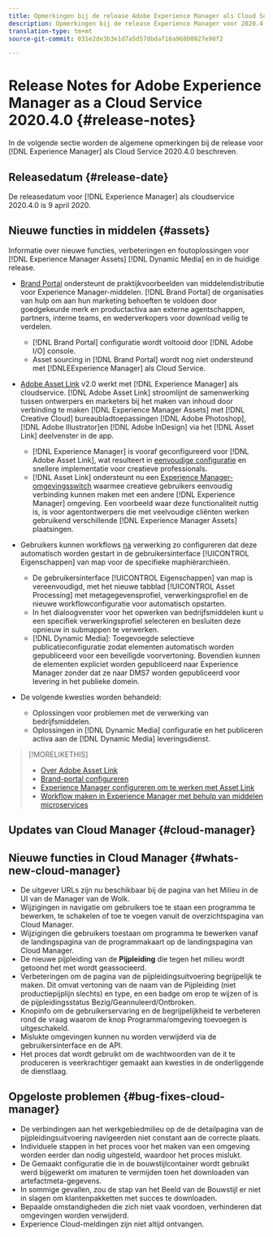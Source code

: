 ```yaml
---
title: Opmerkingen bij de release Adobe Experience Manager als Cloud Service voor 2020.4.0
description: Opmerkingen bij de release Experience Manager voor 2020.4.0
translation-type: tm+mt
source-git-commit: 031e2de3b3e1d7a5d57dbdaf16a96800927e98f2

---
```



# Release Notes for Adobe Experience Manager as a Cloud Service 2020.4.0 {#release-notes}

In de volgende sectie worden de algemene opmerkingen bij de release voor [!DNL Experience Manager] als Cloud Service 2020.4.0 beschreven.

## Releasedatum {#release-date}

De releasedatum voor [!DNL Experience Manager] als cloudservice 2020.4.0 is 9 april 2020.

## Nieuwe functies in middelen {#assets}

Informatie over nieuwe functies, verbeteringen en foutoplossingen voor [!DNL Experience Manager Assets] [!DNL Dynamic Media] en in de huidige release.

* [Brand Portal](https://docs.adobe.com/content/help/en/experience-manager-brand-portal/using/home.html) ondersteunt de praktijkvoorbeelden van middelendistributie voor Experience Manager-middelen. [!DNL Brand Portal] de organisaties van hulp om aan hun marketing behoeften te voldoen door goedgekeurde merk en productactiva aan externe agentschappen, partners, interne teams, en wederverkopers voor download veilig te verdelen.
   * [!DNL Brand Portal] configuratie wordt voltooid door [!DNL Adobe I/O] console.
   * Asset sourcing in [!DNL Brand Portal] wordt nog niet ondersteund met [!DNLEExperience Manager] als Cloud Service.

* [Adobe Asset Link](https://helpx.adobe.com/enterprise/using/adobe-asset-link.html) v2.0 werkt met [!DNL Experience Manager] als cloudservice. [!DNL Adobe Asset Link] stroomlijnt de samenwerking tussen ontwerpers en marketers bij het maken van inhoud door verbinding te maken [!DNL Experience Manager Assets] met [!DNL Creative Cloud] bureaubladtoepassingen [!DNL Adobe Photoshop], [!DNL Adobe Illustrator]en [!DNL Adobe InDesign] via het [!DNL Asset Link] deelvenster in de app.
   * [!DNL Experience Manager] is vooraf geconfigureerd voor [!DNL Adobe Asset Link], wat resulteert in [eenvoudige configuratie](https://helpx.adobe.com/enterprise/using/configure-aem-assets-for-asset-link.html) en snellere implementatie voor creatieve professionals.
   * [!DNL Asset Link] ondersteunt nu een [Experience Manager-omgevingsswitch](https://helpx.adobe.com/enterprise/using/manage-assets-using-adobe-asset-link.html#UseAdobeAssetLink) waarmee creatieve gebruikers eenvoudig verbinding kunnen maken met een andere [!DNL Experience Manager] omgeving. Een voorbeeld waar deze functionaliteit nuttig is, is voor agentontwerpers die met veelvoudige cliënten werken gebruikend verschillende [!DNL Experience Manager Assets] plaatsingen.

* Gebruikers kunnen workflows [na](/help/assets/asset-microservices-configure-and-use.md#post-processing-workflows) verwerking zo configureren dat deze automatisch worden gestart in de gebruikersinterface [!UICONTROL Eigenschappen] van map voor de specifieke maphiërarchieën.
   * De gebruikersinterface [!UICONTROL Eigenschappen] van map is vereenvoudigd, met het nieuwe tabblad [!UICONTROL Asset Processing] met metagegevensprofiel, verwerkingsprofiel en de nieuwe workflowconfiguratie voor automatisch opstarten.
   * In het dialoogvenster voor het opwerken van bedrijfsmiddelen kunt u een specifiek verwerkingsprofiel selecteren en besluiten deze opnieuw in submappen te verwerken.
   * [!DNL Dynamic Media]: Toegevoegde selectieve publicatieconfiguratie zodat elementen automatisch worden gepubliceerd voor een beveiligde voorvertoning. Bovendien kunnen de elementen expliciet worden gepubliceerd naar Experience Manager zonder dat ze naar DMS7 worden gepubliceerd voor levering in het publieke domein.

* De volgende kwesties worden behandeld:
   * Oplossingen voor problemen met de verwerking van bedrijfsmiddelen.
   * Oplossingen in [!DNL Dynamic Media] configuratie en het publiceren activa aan de [!DNL Dynamic Media] leveringsdienst.

>[!MORELIKETHIS]
>
>* [Over Adobe Asset Link](https://www.adobe.com/creativecloud/business/enterprise/adobe-asset-link.html)
>* [Brand-portal configureren](https://docs.adobe.com/content/help/en/experience-manager-brand-portal/using/publish/configure-aem-assets-with-brand-portal.html)
>* [Experience Manager configureren om te werken met Asset Link](https://helpx.adobe.com/enterprise/using/configure-aem-assets-for-asset-link.html)
>* [Workflow maken in Experience Manager met behulp van middelen microservices](https://docs.adobe.com/content/help/en/experience-manager-cloud-service/assets/manage/asset-microservices-configure-and-use.html#post-processing-workflows)


## Updates van Cloud Manager {#cloud-manager}

## Nieuwe functies in Cloud Manager {#whats-new-cloud-manager}

* De uitgever URLs zijn nu beschikbaar bij de pagina van het Milieu in de UI van de Manager van de Wolk.
* Wijzigingen in navigatie om gebruikers toe te staan een programma te bewerken, te schakelen of toe te voegen vanuit de overzichtspagina van Cloud Manager.
* Wijzigingen die gebruikers toestaan om programma te bewerken vanaf de landingspagina van de programmakaart op de landingspagina van Cloud Manager.
* De nieuwe pijpleiding van de **Pijpleiding** die tegen het milieu wordt getoond het met wordt geassocieerd.
* Verbeteringen om de pagina van de pijpleidingsuitvoering begrijpelijk te maken. Dit omvat vertoning van de naam van de Pijpleiding (niet productiepijplijn slechts) en type, en een badge om erop te wijzen of is de pijpleidingsstatus Bezig/Geannuleerd/Ontbroken.
* Knopinfo om de gebruikerservaring en de begrijpelijkheid te verbeteren rond de vraag waarom de knop Programma/omgeving toevoegen is uitgeschakeld.
* Mislukte omgevingen kunnen nu worden verwijderd via de gebruikersinterface en de API.
* Het proces dat wordt gebruikt om de wachtwoorden van de it te produceren is veerkrachtiger gemaakt aan kwesties in de onderliggende de dienstlaag.

## Opgeloste problemen {#bug-fixes-cloud-manager}

* De verbindingen aan het werkgebiedmilieu op de de detailpagina van de pijpleidingsuitvoering navigeerden niet constant aan de correcte plaats.
* Individuele stappen in het proces voor het maken van een omgeving worden eerder dan nodig uitgesteld, waardoor het proces mislukt.
* De Gemaakt configuratie die in de bouwstijlcontainer wordt gebruikt werd bijgewerkt om imaturen te vermijden toen het downloaden van artefactmeta-gegevens.
* In sommige gevallen, zou de stap van het Beeld van de Bouwstijl er niet in slagen om klantenpakketten met succes te downloaden.
* Bepaalde omstandigheden die zich niet vaak voordoen, verhinderen dat omgevingen worden verwijderd.
* Experience Cloud-meldingen zijn niet altijd ontvangen.
